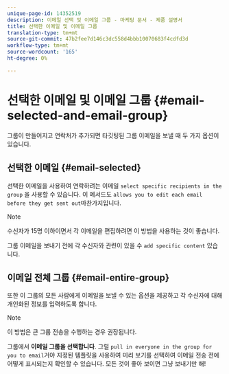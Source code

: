 ```yaml
---
unique-page-id: 14352519
description: 이메일 선택 및 이메일 그룹 - 마케팅 문서 - 제품 설명서
title: 선택한 이메일 및 이메일 그룹
translation-type: tm+mt
source-git-commit: 47b2fee7d146c3dc558d4bbb10070683f4cdfd3d
workflow-type: tm+mt
source-wordcount: '165'
ht-degree: 0%

---
```



# 선택한 이메일 및 이메일 그룹 {#email-selected-and-email-group}

그룹이 만들어지고 연락처가 추가되면 타깃팅된 그룹 이메일을 보낼 때 두 가지 옵션이 있습니다.

## 선택한 이메일 {#email-selected}

선택한 이메일을 사용하여 연락하려는 이메일 `select specific recipients in the group` 을 사용할 수 있습니다. 이 메서드도 `allows you to edit each email before they get sent out`마찬가지입니다.

>[!NOTE]
>
>수신자가 15명 이하이면서 각 이메일을 편집하려면 이 방법을 사용하는 것이 좋습니다.

그룹 이메일을 보내기 전에 각 수신자와 관련이 있을 수 `add specific content` 있습니다.

## 이메일 전체 그룹 {#email-entire-group}

또한 이 그룹의 모든 사람에게 이메일을 보낼 수 있는 옵션을 제공하고 각 수신자에 대해 개인화된 정보를 입력하도록 합니다.

>[!NOTE]
>
>이 방법은 큰 그룹 전송을 수행하는 경우 권장됩니다.

그룹에서 **이메일 그룹을 선택합니다**. 그럴 `pull in everyone in the group for you to email`거야  지정된 템플릿을 사용하여 미리 보기를 선택하여 이메일 전송 전에 어떻게 표시되는지 확인할 수 있습니다. 모든 것이 좋아 보이면 그냥 보내기만 해!
